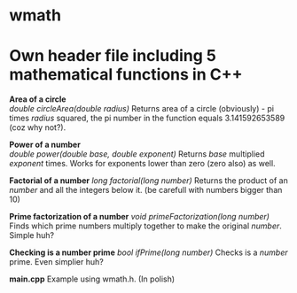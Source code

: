 # wmath
# Own header file including 5 mathematical functions in C++

**Area of a circle**  
_double circleArea(double radius)_
Returns area of a circle (obviously) - pi times _radius_ squared, the pi number in the function equals 3.141592653589 (coz why not?).
  
**Power of a number**  
_double power(double base, double exponent)_
Returns _base_ multiplied _exponent_ times. Works for exponents lower than zero (zero also) as well.

**Factorial of a number**
_long factorial(long number)_
Returns the product of an _number_ and all the integers below it. (be carefull with numbers bigger than 10)

**Prime factorization of a number**
_void primeFactorization(long number)_
Finds which prime numbers multiply together to make the original _number_. Simple huh?

**Checking is a number prime**
_bool ifPrime(long number)_
Checks is a _number_ prime. Even simplier huh?

**main.cpp**
Example using wmath.h. (In polish)
